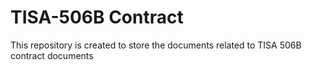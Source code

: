 # TISA-506B Contract
 This repository is created to store the documents related to TISA 506B contract documents
